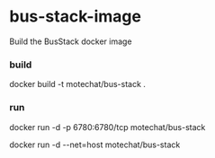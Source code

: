 # bus-stack-image
Build the BusStack docker image

### build

docker build -t motechat/bus-stack .

### run

docker run -d -p 6780:6780/tcp motechat/bus-stack 

docker run -d --net=host motechat/bus-stack
